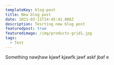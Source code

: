 ```yaml
---
templateKey: blog-post
title: New blog post
date: 2021-03-11T14:45:41.886Z
description: Tesrting new blog post
featuredpost: true
featuredimage: /img/products-grid1.jpg
tags:
  - Test
---
```

Something nawjhaw kjawf kjawfk jawf askf jbaf e